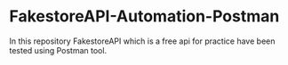 # FakestoreAPI-Automation-Postman
In this repository FakestoreAPI which is a free api for practice have been tested using Postman tool.
